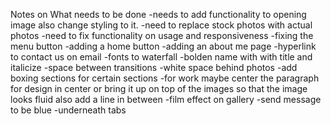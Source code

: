 Notes on What needs to be done
-needs to add functionality to opening image
also change styling to it.
-need to replace stock photos with actual photos
-need to fix functionality on usage and responsiveness
-fixing the menu button
-adding a home button
-adding an about me page
-hyperlink to contact us on email
-fonts to waterfall
-bolden name with with title and italicize 
-space between transitions
-white space behind photos 
-add boxing sections for certain sections
-for work maybe center the  paragraph for design in center or bring it up on top of the images
so that the image looks fluid also add a line in between 
-film effect on gallery
-send message to be blue
-underneath tabs 